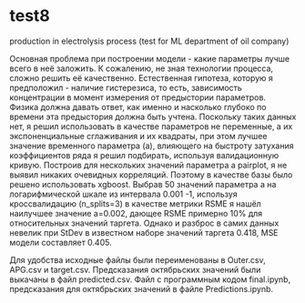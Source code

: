 # test8
production in electrolysis process (test for ML department of oil company)

Основная проблема при построении модели - какие параметры лучше всего в неё заложить. К сожалению, не зная технологии процесса, сложно решить её качественно. Естественная гипотеза, которую я предположил - наличие гистерезиса, то есть, зависимость концентрации в момент измерения от предыстории параметров. Физика должна давать ответ, как именно и насколько глубоко по времени эта предыстория должна быть учтена. Поскольку таких данных нет, я решил использовать в качестве параметров не переменные, а их экспоненциальные сглаживания и их квадраты, при этом лучшее значение временного параметра (а), влияющего на быстроту затухания коэффициентов ряда я решил подбирать, используя валидационную кривую. Построив для нескольких значений параметра а pairplot, я не выявил никаких очевидных корреляций. Поэтому в качестве базы было решено использовать xgboost. Выбрав 50 значений параметра а на логарифмической шкале из интервала 0.001 -1, используя кроссвалидацию (n_splits=3) в качестве метрики RSME я нашёл наилучшее значение а=0.002, дающее RSME примерно 10% для относительных значений таргета. Однако и разброс в самих данных невелик при StDev в известном наборе значений таргета 0.418, MSE модели составляет 0.405.

Для удобства исходные файлы были переименованы в Outer.csv, APG.csv и target.csv. Предсказания октябрьских значений были выкачаны в файл predicted.csv. Файл с программным кодом final.ipynb, предсказания для октябрьских значений в файле Predictions.ipynb.
